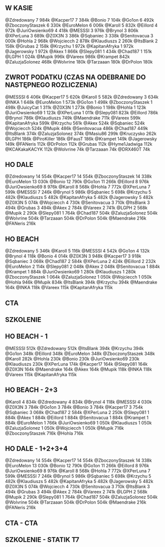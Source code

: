 ## W KASIE
@Zdredowany 7 984k
@Kacper17 7 384k
@Bonio 7 104k
@Go1on 6 492k
@ZboczonyStaszek 6 330k
@EuroMelon 6 006k
@Karoll 5 832k
@Eillord 4 972k
@JuriOwsienko69 4 418k
@MESSSI 3 976k
@Brynol 3 806k
@XPerLuna 3 689k
@Z0X3N 3 386k
@Sqbaniec 3 338k
@Senitovacua 3 000k
@Hohla 2 968k
@Wojciecch 2 878k
@Klaudiuszs 2 260k
@ItsBlank 2 158k
@Grubas 2 158k
@Krzychu 1 972k
@KapitanAfryka 1 972k
@Jagerowsky 1 972k
@Akex 1 866k
@Slepy081 1 434k
@Chad187 1 151k
@LGPH 1 024k
@Mupik 996k
@Vareex 986k
@Krampet 842k
@ZaluzjaSolonez 468k
@Wolvrine 180k
@Tarzaaan 180k
@DrPolon 180k

## ZWROT PODATKU (CZAS NA ODEBRANIE DO NASTĘPNEGO ROZLICZENIA)
@MESSSI 6 406k
@Kacper17 5 620k
@Karoll 5 582k
@Zdredowany 3 634k
@INKA 1 648k
@EuroMelon 1 573k
@Go1on 1 498k
@ZboczonyStaszek 1 498k
@JuicyCat 1 311k
@Z0X3N 1 273k
@Bonio 1 198k
@Hohla 1 123k
@JuriOwsienko69 1 123k
@XPerLuna 1 011k
@Slepy081 823k
@Eillord 786k
@Brynol 786k
@Klaudiuszs 749k
@Maendrake 711k
@Vareex 599k
@KapitanAfryka 599k
@Krzychu 561k
@Akex 524k
@Sqbaniec 524k
@Wojciecch 524k
@Mupik 486k
@Senitovacua 486k
@Chad187 449k
@ItsBlank 374k
@ZaluzjaSolonez 374k
@Masiu86 299k
@Kruczysko 262k
@LGPH 186k
@PiroKiller 186k
@FausT 186k
@Krampet 149k
@Jagerowsky 149k
@FANeris 112k
@DrPolon 112k
@Grubas 112k
@Hyme1Jadwiga 112k
@KCAKakaKACYK 112k
@Wolvrine 74k
@Tarzaaan 74k
@DRX460T 74k

## HO DALE
@Zdredowany 14 554k
@Kacper17 14 554k
@ZboczonyStaszek 14 338k
@EuroMelon 13 030k
@Bonio 12 790k
@Go1on 11 266k
@Eillord 8 976k
@JuriOwsienko69 8 976k
@Karoll 8 568k
@Hohla 7 772k
@XPerLuna 7 599k
@MESSSI 7 246k
@Brynol 5 986k
@Sqbaniec 5 698k
@Krzychu 5 482k
@Klaudiuszs 5 482k
@KapitanAfryka 5 482k
@Jagerowsky 5 482k
@Z0X3N 5 074k
@Wojciecch 4 730k
@Senitovacua 3 710k
@ItsBlank 3 494k
@Grubas 3 494k
@Akex 2 784k
@Vareex 2 741k
@LGPH 2 568k
@Mupik 2 290k
@Slepy081 1 764k
@Chad187 504k
@ZaluzjaSolonez 504k
@Wolvrine 504k
@Tarzaaan 504k
@DrPolon 504k
@Maendrake 216k
@FANeris 216k

## HO BEACH
@Zdredowany 5 346k
@Karoll 5 116k
@MESSSI 4 542k
@Go1on 4 132k
@Brynol 4 118k
@Bonio 4 014k
@Z0X3N 3 948k
@Kacper17 3 918k
@Sqbaniec 3 068k
@Chad187 2 584k
@XPerLuna 2 424k
@Eillord 2 232k
@EuroMelon 2 114k
@Slepy081 2 048k
@Akex 2 048k
@Senitovacua 1 884k
@Krampet 1 884k
@JuriOwsienko69 1 280k
@Klaudiuszs 1 280k
@ZboczonyStaszek 1 064k
@ZaluzjaSolonez 1 050k
@Wojciecch 1 050k
@Hohla 946k
@Mupik 834k
@ItsBlank 394k
@Krzychu 394k
@Maendrake 164k
@INKA 118k
@Vareex 115k
@KapitanAfryka 115k

## CTA

## SZKOLENIE

## HO BEACH - 1
@MESSSI 512k
@Zdredowany 512k
@ItsBlank 394k
@Krzychu 394k
@Go1on 348k
@Eillord 348k
@EuroMelon 348k
@ZboczonyStaszek 348k
@Karoll 282k
@Hohla 230k
@Bonio 230k
@JuriOwsienko69 230k
@Klaudiuszs 230k
@XPerLuna 174k
@Kacper17 164k
@Slepy081 164k
@Z0X3N 164k
@Maendrake 164k
@Akex 164k
@Mupik 118k
@INKA 118k
@Vareex 115k
@KapitanAfryka 115k

## HO BEACH - 2+3
@Karoll 4 834k
@Zdredowany 4 834k
@Brynol 4 118k
@MESSSI 4 030k
@Z0X3N 3 784k
@Go1on 3 784k
@Bonio 3 784k
@Kacper17 3 754k
@Sqbaniec 3 068k
@Chad187 2 584k
@XPerLuna 2 250k
@Slepy081 1 884k
@Akex 1 884k
@Eillord 1 884k
@Senitovacua 1 884k
@Krampet 1 884k
@EuroMelon 1 766k
@JuriOwsienko69 1 050k
@Klaudiuszs 1 050k
@ZaluzjaSolonez 1 050k
@Wojciecch 1 050k
@Mupik 716k
@ZboczonyStaszek 716k
@Hohla 716k

## HO DALE - 1+2+3+4
@Zdredowany 14 554k
@Kacper17 14 554k
@ZboczonyStaszek 14 338k
@EuroMelon 13 030k
@Bonio 12 790k
@Go1on 11 266k
@Eillord 8 976k
@JuriOwsienko69 8 976k
@Karoll 8 568k
@Hohla 7 772k
@XPerLuna 7 599k
@MESSSI 7 246k
@Brynol 5 986k
@Sqbaniec 5 698k
@Krzychu 5 482k
@Klaudiuszs 5 482k
@KapitanAfryka 5 482k
@Jagerowsky 5 482k
@Z0X3N 5 074k
@Wojciecch 4 730k
@Senitovacua 3 710k
@ItsBlank 3 494k
@Grubas 3 494k
@Akex 2 784k
@Vareex 2 741k
@LGPH 2 568k
@Mupik 2 290k
@Slepy081 1 764k
@Chad187 504k
@ZaluzjaSolonez 504k
@Wolvrine 504k
@Tarzaaan 504k
@DrPolon 504k
@Maendrake 216k
@FANeris 216k

## CTA - CTA

## SZKOLENIE - STATIK T7

